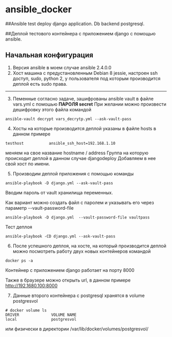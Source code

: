 # ansible_docker
##Ansible test deploy django application. Db backend postgresql.

##Деплой тестового контейнера с приложением django с помощью ansible.

Начальная конфигурация
---
1. Версия ansible в моем случае ansible 2.4.0.0 
2. Хост машина с предустановленным Debian 8 jessie, настроен ssh доступ, sudo, python 2, у пользователя под которым производится деплой есть sudo права.
---

3. Пеменные согласно задаче, зашифрованы ansible vault в файле vars.yml с помошью
 **ПАРОЛЯ secret**
При желании можно произвести дешифровку этого файла командой 
```shell
ansible-vault decrypt vars_decrytp.yml --ask-vault-pass
```
4. Хосты на которые производится деплой указаны в файле hosts
в данном примере  
```shell
testhost           ansible_ssh_host=192.168.1.10
```
меняем на свое название hostname / address 
Группа  на которую происходит деплой в данном случае 
djangodeploy 
Добавляем в нее свой хост по имени.

5. Производим деплой приложения с помощью команды

```shell
ansible-playbook -D django.yml --ask-vault-pass  
```
Вводим пароль от vault хранилища переменных.

Как вариант можно создать файл с паролем и указывать его через параметр --vault-password-file

```shell
ansible-playbook -D django.yml  --vault-password-file vaultpass
```
Тест деплоя 
```shell
ansible-playbook -СD django.yml --ask-vault-pass  
```

6. После успешного деплоя, на хосте, на который производится деплой можно посмотреть работу двух новых контейнеров командой
```shell
docker ps -a
```
Контейнер с приложением django работает на порту 8000

Также в браузере можно открыть url, в данном примере
http://192.1680.100:8000 

7. Данные второго контейнера с postgresql хранятся в volume postgresvol
```shell
# docker volume ls
DRIVER              VOLUME NAME
local               postgresvol
```
или физически в директории  /var/lib/docker/volumes/postgresvol/ 





